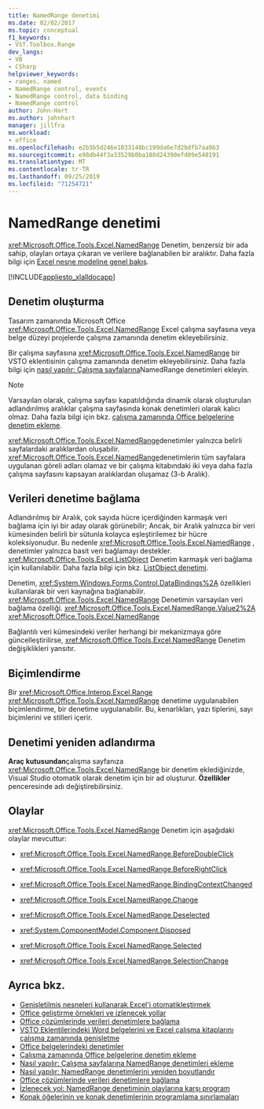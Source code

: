 ```yaml
---
title: NamedRange denetimi
ms.date: 02/02/2017
ms.topic: conceptual
f1_keywords:
- VST.Toolbox.Range
dev_langs:
- VB
- CSharp
helpviewer_keywords:
- ranges, named
- NamedRange control, events
- NamedRange control, data binding
- NamedRange control
author: John-Hart
ms.author: johnhart
manager: jillfra
ms.workload:
- office
ms.openlocfilehash: e2b5b5d246e1033148bc199da6e7d2bdfb7aa9b3
ms.sourcegitcommit: e98db44f3a33529b0ba188d24390efd09e548191
ms.translationtype: MT
ms.contentlocale: tr-TR
ms.lasthandoff: 09/25/2019
ms.locfileid: "71254721"
---
```

# <a name="namedrange-control"></a>NamedRange denetimi
  <xref:Microsoft.Office.Tools.Excel.NamedRange> Denetim, benzersiz bir ada sahip, olayları ortaya çıkaran ve verilere bağlanabilen bir aralıktır. Daha fazla bilgi için [Excel nesne modeline genel bakış](../vsto/excel-object-model-overview.md).

 [!INCLUDE[appliesto_xlalldocapp](../vsto/includes/appliesto-xlalldocapp-md.md)]

## <a name="create-the-control"></a>Denetim oluşturma
 Tasarım zamanında Microsoft Office <xref:Microsoft.Office.Tools.Excel.NamedRange> Excel çalışma sayfasına veya belge düzeyi projelerde çalışma zamanında denetim ekleyebilirsiniz.

 Bir çalışma sayfasına <xref:Microsoft.Office.Tools.Excel.NamedRange> bir VSTO eklentisinin çalışma zamanında denetim ekleyebilirsiniz. Daha fazla bilgi için [nasıl yapılır: Çalışma sayfalarına](../vsto/how-to-add-namedrange-controls-to-worksheets.md)NamedRange denetimleri ekleyin.

> [!NOTE]
> Varsayılan olarak, çalışma sayfası kapatıldığında dinamik olarak oluşturulan adlandırılmış aralıklar çalışma sayfasında konak denetimleri olarak kalıcı olmaz. Daha fazla bilgi için bkz. [çalışma zamanında Office belgelerine denetim ekleme](../vsto/adding-controls-to-office-documents-at-run-time.md).

 <xref:Microsoft.Office.Tools.Excel.NamedRange>denetimler yalnızca belirli sayfalardaki aralıklardan oluşabilir. <xref:Microsoft.Office.Tools.Excel.NamedRange>denetimlerin tüm sayfalara uygulanan göreli adları olamaz ve bir çalışma kitabındaki iki veya daha fazla çalışma sayfasını kapsayan aralıklardan oluşamaz (3-b Aralık).

## <a name="bind-data-to-the-control"></a>Verileri denetime bağlama
 Adlandırılmış bir Aralık, çok sayıda hücre içerdiğinden karmaşık veri bağlama için iyi bir aday olarak görünebilir; Ancak, bir Aralık yalnızca bir veri kümesinden belirli bir sütunla kolayca eşleştirilemez bir hücre koleksiyonudur. Bu nedenle <xref:Microsoft.Office.Tools.Excel.NamedRange> , denetimler yalnızca basit veri bağlamayı destekler. <xref:Microsoft.Office.Tools.Excel.ListObject> Denetim karmaşık veri bağlama için kullanılabilir. Daha fazla bilgi için bkz. [ListObject denetimi](../vsto/listobject-control.md).

 Denetim, <xref:System.Windows.Forms.Control.DataBindings%2A> özellikleri kullanılarak bir veri kaynağına bağlanabilir. <xref:Microsoft.Office.Tools.Excel.NamedRange> Denetimin varsayılan veri bağlama özelliği. <xref:Microsoft.Office.Tools.Excel.NamedRange.Value2%2A> <xref:Microsoft.Office.Tools.Excel.NamedRange>

 Bağlantılı veri kümesindeki veriler herhangi bir mekanizmaya göre güncelleştirilirse, <xref:Microsoft.Office.Tools.Excel.NamedRange> Denetim değişiklikleri yansıtır.

## <a name="formatting"></a>Biçimlendirme
 Bir <xref:Microsoft.Office.Interop.Excel.Range> <xref:Microsoft.Office.Tools.Excel.NamedRange> denetime uygulanabilen biçimlendirme, bir denetime uygulanabilir. Bu, kenarlıkları, yazı tiplerini, sayı biçimlerini ve stilleri içerir.

## <a name="rename-the-control"></a>Denetimi yeniden adlandırma
 **Araç kutusundan**çalışma sayfanıza <xref:Microsoft.Office.Tools.Excel.NamedRange> bir denetim eklediğinizde, Visual Studio otomatik olarak denetim için bir ad oluşturur. **Özellikler** penceresinde adı değiştirebilirsiniz.

## <a name="events"></a>Olaylar
 <xref:Microsoft.Office.Tools.Excel.NamedRange> Denetim için aşağıdaki olaylar mevcuttur:

- <xref:Microsoft.Office.Tools.Excel.NamedRange.BeforeDoubleClick>

- <xref:Microsoft.Office.Tools.Excel.NamedRange.BeforeRightClick>

- <xref:Microsoft.Office.Tools.Excel.NamedRange.BindingContextChanged>

- <xref:Microsoft.Office.Tools.Excel.NamedRange.Change>

- <xref:Microsoft.Office.Tools.Excel.NamedRange.Deselected>

- <xref:System.ComponentModel.Component.Disposed>

- <xref:Microsoft.Office.Tools.Excel.NamedRange.Selected>

- <xref:Microsoft.Office.Tools.Excel.NamedRange.SelectionChange>

## <a name="see-also"></a>Ayrıca bkz.
- [Genişletilmiş nesneleri kullanarak Excel'i otomatikleştirmek](../vsto/automating-excel-by-using-extended-objects.md)
- [Office geliştirme örnekleri ve izlenecek yollar](../vsto/office-development-samples-and-walkthroughs.md)
- [Office çözümlerinde verileri denetimlere bağlama](../vsto/binding-data-to-controls-in-office-solutions.md)
- [VSTO Eklentilerindeki Word belgelerini ve Excel çalışma kitaplarını çalışma zamanında genişletme](../vsto/extending-word-documents-and-excel-workbooks-in-vsto-add-ins-at-run-time.md)
- [Office belgelerindeki denetimler](../vsto/controls-on-office-documents.md)
- [Çalışma zamanında Office belgelerine denetim ekleme](../vsto/adding-controls-to-office-documents-at-run-time.md)
- [Nasıl yapılır: Çalışma sayfalarına NamedRange denetimleri ekleme](../vsto/how-to-add-namedrange-controls-to-worksheets.md)
- [Nasıl yapılır: NamedRange denetimlerini yeniden boyutlandır](../vsto/how-to-resize-namedrange-controls.md)
- [Office çözümlerinde verileri denetimlere bağlama](../vsto/binding-data-to-controls-in-office-solutions.md)
- [İzlenecek yol: NamedRange denetiminin olaylarına karşı program](../vsto/walkthrough-programming-against-events-of-a-namedrange-control.md)
- [Konak öğelerinin ve konak denetimlerinin programlama sınırlamaları](../vsto/programmatic-limitations-of-host-items-and-host-controls.md)
